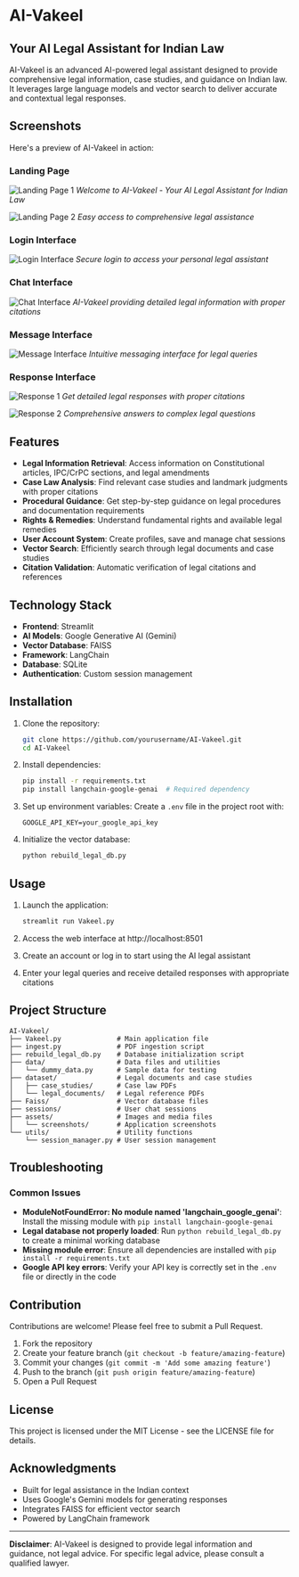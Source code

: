 # AI-Vakeel

## Your AI Legal Assistant for Indian Law

AI-Vakeel is an advanced AI-powered legal assistant designed to provide comprehensive legal information, case studies, and guidance on Indian law. It leverages large language models and vector search to deliver accurate and contextual legal responses.



## Screenshots

Here's a preview of AI-Vakeel in action:

### Landing Page

![Landing Page 1](assets/screenshots/landing_page1.png)
_Welcome to AI-Vakeel - Your AI Legal Assistant for Indian Law_

![Landing Page 2](assets/screenshots/landing_page2.png)
_Easy access to comprehensive legal assistance_

### Login Interface

![Login Interface](assets/screenshots/login_interface.png)
_Secure login to access your personal legal assistant_

### Chat Interface

![Chat Interface](assets/screenshots/chat_interface.png)
_AI-Vakeel providing detailed legal information with proper citations_

### Message Interface

![Message Interface](assets/screenshots/message_interface.png)
_Intuitive messaging interface for legal queries_

### Response Interface

![Response 1](assets/screenshots/response1_interface.png)
_Get detailed legal responses with proper citations_

![Response 2](assets/screenshots/response2_interface.png)
_Comprehensive answers to complex legal questions_

## Features

- **Legal Information Retrieval**: Access information on Constitutional articles, IPC/CrPC sections, and legal amendments
- **Case Law Analysis**: Find relevant case studies and landmark judgments with proper citations
- **Procedural Guidance**: Get step-by-step guidance on legal procedures and documentation requirements
- **Rights & Remedies**: Understand fundamental rights and available legal remedies
- **User Account System**: Create profiles, save and manage chat sessions
- **Vector Search**: Efficiently search through legal documents and case studies
- **Citation Validation**: Automatic verification of legal citations and references

## Technology Stack

- **Frontend**: Streamlit
- **AI Models**: Google Generative AI (Gemini)
- **Vector Database**: FAISS
- **Framework**: LangChain
- **Database**: SQLite
- **Authentication**: Custom session management

## Installation

1. Clone the repository:

   ```bash
   git clone https://github.com/yourusername/AI-Vakeel.git
   cd AI-Vakeel
   ```

2. Install dependencies:

   ```bash
   pip install -r requirements.txt
   pip install langchain-google-genai  # Required dependency
   ```

3. Set up environment variables:
   Create a `.env` file in the project root with:

   ```
   GOOGLE_API_KEY=your_google_api_key
   ```

4. Initialize the vector database:
   ```bash
   python rebuild_legal_db.py
   ```

## Usage

1. Launch the application:

   ```bash
   streamlit run Vakeel.py
   ```

2. Access the web interface at http://localhost:8501

3. Create an account or log in to start using the AI legal assistant

4. Enter your legal queries and receive detailed responses with appropriate citations

## Project Structure

```
AI-Vakeel/
├── Vakeel.py              # Main application file
├── ingest.py              # PDF ingestion script
├── rebuild_legal_db.py    # Database initialization script
├── data/                  # Data files and utilities
│   └── dummy_data.py      # Sample data for testing
├── dataset/               # Legal documents and case studies
│   ├── case_studies/      # Case law PDFs
│   └── legal_documents/   # Legal reference PDFs
├── Faiss/                 # Vector database files
├── sessions/              # User chat sessions
├── assets/                # Images and media files
│   └── screenshots/       # Application screenshots
└── utils/                 # Utility functions
    └── session_manager.py # User session management
```

## Troubleshooting

### Common Issues

- **ModuleNotFoundError: No module named 'langchain_google_genai'**: Install the missing module with `pip install langchain-google-genai`
- **Legal database not properly loaded**: Run `python rebuild_legal_db.py` to create a minimal working database
- **Missing module error**: Ensure all dependencies are installed with `pip install -r requirements.txt`
- **Google API key errors**: Verify your API key is correctly set in the `.env` file or directly in the code

## Contribution

Contributions are welcome! Please feel free to submit a Pull Request.

1. Fork the repository
2. Create your feature branch (`git checkout -b feature/amazing-feature`)
3. Commit your changes (`git commit -m 'Add some amazing feature'`)
4. Push to the branch (`git push origin feature/amazing-feature`)
5. Open a Pull Request

## License

This project is licensed under the MIT License - see the LICENSE file for details.

## Acknowledgments

- Built for legal assistance in the Indian context
- Uses Google's Gemini models for generating responses
- Integrates FAISS for efficient vector search
- Powered by LangChain framework

---

**Disclaimer**: AI-Vakeel is designed to provide legal information and guidance, not legal advice. For specific legal advice, please consult a qualified lawyer.
